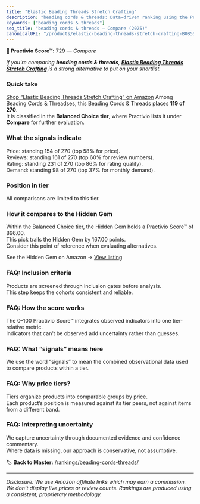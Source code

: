 ```yaml
---
title: "Elastic Beading Threads Stretch Crafting"
description: "beading cords & threads: Data-driven ranking using the Practivio Score™. Positioned by quality, value, demand, findability, momentum."
keywords: ["beading cords & threads"]
seo_title: "beading cords & threads — Compare (2025)"
canonicalURL: "/products/elastic-beading-threads-stretch-crafting-B0B5SM5QLY/"
---
```


**🛒 Practivio Score™:** 729 — _Compare_


*If you're comparing **beading cords & threads**, **[Elastic Beading Threads Stretch Crafting](https://www.amazon.com/dp/B0B5SM5QLY?tag=practivio-20)** is a strong alternative to put on your shortlist.*
### Quick take
[Shop “Elastic Beading Threads Stretch Crafting” on Amazon](https://www.amazon.com/dp/B0B5SM5QLY?tag=practivio-20)
Among Beading Cords & Threadses, this Beading Cords & Threads places **119 of 270**.  
It is classified in the **Balanced Choice tier**, where Practivio lists it under **Compare** for further evaluation.

### What the signals indicate
Price: standing 154 of 270 (top 58% for price).  
Reviews: standing 161 of 270 (top 60% for review numbers).  
Rating: standing 231 of 270 (top 86% for rating quality).  
Demand: standing 98 of 270 (top 37% for monthly demand).

### Position in tier
All comparisons are limited to this tier.

### How it compares to the Hidden Gem
Within the Balanced Choice tier, the Hidden Gem holds a Practivio Score™ of 896.00.  
This pick trails the Hidden Gem by 167.00 points.  
Consider this point of reference when evaluating alternatives.  

See the Hidden Gem on Amazon → [View listing](https://www.amazon.com/dp/B0B3JKWGL1?tag=practivio-20)

### FAQ: Inclusion criteria
Products are screened through inclusion gates before analysis.  
This step keeps the cohorts consistent and reliable.

### FAQ: How the score works
The 0–100 Practivio Score™ integrates observed indicators into one tier-relative metric.  
Indicators that can’t be observed add uncertainty rather than guesses.

### FAQ: What “signals” means here
We use the word “signals” to mean the combined observational data used to compare products within a tier.

### FAQ: Why price tiers?
Tiers organize products into comparable groups by price.  
Each product’s position is measured against its tier peers, not against items from a different band.

### FAQ: Interpreting uncertainty
We capture uncertainty through documented evidence and confidence commentary.  
Where data is missing, our approach is conservative, not assumptive.

<!-- Missing template for Compare/CompareWithinPriceClass -->


🏷️ **Back to Master:** [/rankings/beading-cords-threads/](/rankings/beading-cords-threads/)

---
_Disclosure: We use Amazon affiliate links which may earn a commission. We don’t display live prices or review counts. Rankings are produced using a consistent, proprietary methodology._

